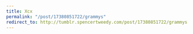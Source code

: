 ```yaml
---
title: Xcx
permalink: "/post/17380851722/grammys"
redirect_to: http://tumblr.spencertweedy.com/post/17380851722/grammys
---
```


